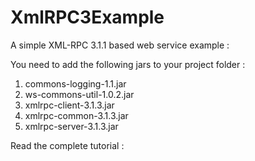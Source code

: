 # XmlRPC3Example
A simple XML-RPC 3.1.1 based web service example :

You need to add the following jars to your project folder : 

1. commons-logging-1.1.jar
2. ws-commons-util-1.0.2.jar
3. xmlrpc-client-3.1.3.jar
4. xmlrpc-common-3.1.3.jar
5. xmlrpc-server-3.1.3.jar

Read the complete tutorial : 
